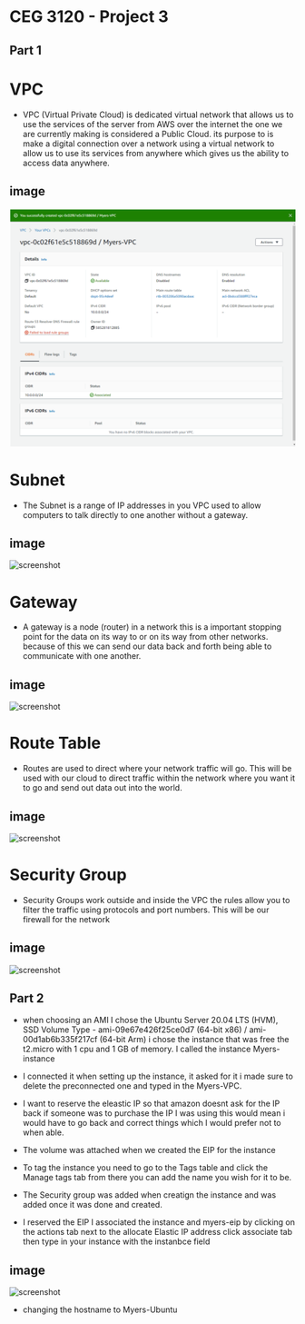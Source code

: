 # CEG 3120 - Project 3


## Part 1 

# VPC
* VPC (Virtual Private Cloud) is dedicated virtual network that allows us to use the services of the server from AWS over the internet the one we are currently making is considered a Public Cloud. its purpose to is make a digital connection over a network using a virtual network to allow us to use its services from anywhere which gives us the ability to access data anywhere.

## image
![screenshot](images\VPC2.png)

# Subnet

* The Subnet is a range of IP addresses in you VPC used to allow computers to talk directly to one another without a gateway. 

## image
![screenshot](Subnet2.png)

# Gateway 

* A gateway is a node (router) in a network this is a important stopping point for the data on its way to or on its way from other networks.
because of this we can send our data back and forth being able to communicate with one another. 

## image
![screenshot](Gateway.png)

# Route Table

* Routes are used to direct where your network traffic will go. This will be used with our cloud to direct traffic within the network where you want it to go and send out data out into the world.

## image
![screenshot](routetable.png)

# Security Group 

* Security Groups work outside and inside the VPC the rules allow you to filter the traffic using protocols and port numbers. This will be our firewall for the network 

## image
![screenshot](SecurityGRoups.png)

## Part 2

* when choosing an AMI I chose the Ubuntu Server 20.04 LTS (HVM), SSD Volume Type - ami-09e67e426f25ce0d7 (64-bit x86) / ami-00d1ab6b335f217cf (64-bit Arm) i chose the instance that was free the t2.micro with 1 cpu and 1 GB of memory. I called the instance Myers-instance 

* I connected it when setting up the instance, it asked for it i made sure to delete the preconnected one and typed in the Myers-VPC.

* I want to reserve the eleastic IP so that amazon doesnt ask for the IP back if someone was to purchase the IP I was using this would mean i would have to go back and correct things which I would prefer not to when able.

* The volume was attached when we created the EIP for the instance 

* To tag the instance you need to go to the Tags table and click the Manage tags tab from there you can add the name you wish for it to be.

* The Security group was added when creatign the instance and was added once it was done and created.

* I reserved the EIP I associated the instance and myers-eip by clicking on the actions tab next to the allocate Elastic IP address click associate tab then type in your instance with the instanbce field 

## image
![screenshot](instance.png)

* changing the hostname to Myers-Ubuntu